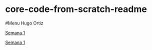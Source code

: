 # core-code-from-scratch-readme
#Menu
Hugo Ortiz


[Semana 1](ejercicios_ejemplos.md)


[Semana 1](ejercicios_semana2.md)

